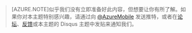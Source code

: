 >[AZURE.NOTE]似乎我们没有立即准备好此内容，但想要让你有所了解。如果你对本主题特别感兴趣，请通过向 [@AzureMobile](https://twitter.com/AzureMobile) 发送推特，或者在[论坛](http://social.msdn.microsoft.com/Forums/windowsazure/zh-cn/home?forum=azuremobile)、[反馈](http://feedback.azure.com/forums/216254-mobile-services)或本主题的 Disqus 主题中发贴来通知我们。

<!---HONumber=74-->
